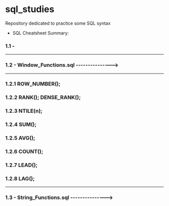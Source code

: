 # sql_studies
Repository dedicated to practice some SQL syntax

- SQL Cheatsheet Summary: 

### 1.1 - 

-----------------------------------------------------------------------

### 1.2 - Window_Functions.sql  --------------->  
-----------------------------------------------------------------------

### 1.2.1 ROW_NUMBER(); 

### 1.2.2 RANK(); DENSE_RANK();

### 1.2.3 NTILE(n);

### 1.2.4 SUM(); 

### 1.2.5 AVG();

### 1.2.6 COUNT(); 

### 1.2.7 LEAD(); 

### 1.2.8 LAG(); 

-----------------------------------------------------------------------

### 1.3 - String_Functions.sql  ---------------> 
